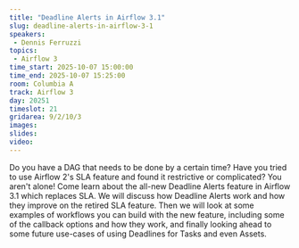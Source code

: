 ```yaml
---
title: "Deadline Alerts in Airflow 3.1"
slug: deadline-alerts-in-airflow-3-1
speakers:
 - Dennis Ferruzzi
topics:
 - Airflow 3
time_start: 2025-10-07 15:00:00
time_end: 2025-10-07 15:25:00
room: Columbia A
track: Airflow 3
day: 20251
timeslot: 21
gridarea: 9/2/10/3
images: 
slides:
video:
---
```


Do you have a DAG that needs to be done by a certain time? Have you tried to use Airflow 2's SLA feature and found it restrictive or complicated? You aren't alone!  Come learn about the all-new Deadline Alerts feature in Airflow 3.1 which replaces SLA. We will discuss how Deadline Alerts work and how they improve on the retired SLA feature. Then we will look at some examples of workflows you can build with the new feature, including some of the callback options and how they work, and finally looking ahead to some future use-cases of using Deadlines for Tasks and even Assets.
